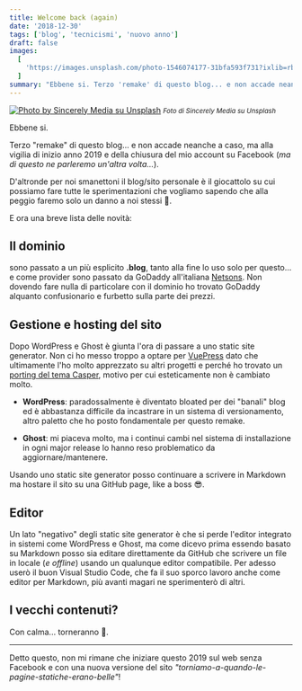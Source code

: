 ```yaml
---
title: Welcome back (again)
date: '2018-12-30'
tags: ['blog', 'tecnicismi', 'nuovo anno']
draft: false
images:
  [
    'https://images.unsplash.com/photo-1546074177-31bfa593f731?ixlib=rb-1.2.1&ixid=eyJhcHBfaWQiOjEyMDd9&auto=format&fit=crop&w=1200&q=80',
  ]
summary: "Ebbene si. Terzo 'remake' di questo blog... e non accade neanche a caso, ma alla vigilia di inizio anno 2019 e della chiusura del mio account su Facebook (ma di questo ne parleremo un'altra volta...)."
---
```


[![Photo by Sincerely Media su Unsplash](https://images.unsplash.com/photo-1546074177-31bfa593f731?ixlib=rb-1.2.1&ixid=eyJhcHBfaWQiOjEyMDd9&auto=format&fit=crop&w=2767&q=80)](https://unsplash.com/@sincerelymedia) <small>_Foto di Sincerely Media su Unsplash_</small>

Ebbene si.

Terzo "remake" di questo blog... e non accade neanche a caso, ma alla vigilia di inizio anno 2019 e della chiusura del mio account su Facebook (_ma di questo ne parleremo un'altra volta..._).

D'altronde per noi smanettoni il blog/sito personale è il giocattolo su cui possiamo fare tutte le sperimentazioni che vogliamo sapendo che alla peggio faremo solo un danno a noi stessi 🤣.

E ora una breve lista delle novità:

## Il dominio

sono passato a un più esplicito **.blog**, tanto alla fine lo uso solo per questo... e come provider sono passato da GoDaddy all'italiana [Netsons](https://www.netsons.com/). Non dovendo fare nulla di particolare con il dominio ho trovato GoDaddy alquanto confusionario e furbetto sulla parte dei prezzi.

## Gestione e hosting del sito

Dopo WordPress e Ghost è giunta l'ora di passare a uno static site generator. Non ci ho messo troppo a optare per [VuePress](https://vuepress.vuejs.org/) dato che ultimamente l'ho molto apprezzato su altri progetti e perché ho trovato un [porting del tema Casper](https://github.com/alexander-heimbuch/vuepress-theme-casper), motivo per cui esteticamente non è cambiato molto.

- **WordPress**: paradossalmente è diventato bloated per dei "banali" blog ed è abbastanza difficile da incastrare in un sistema di versionamento, altro paletto che ho posto fondamentale per questo remake.

- **Ghost**: mi piaceva molto, ma i continui cambi nel sistema di installazione in ogni major release lo hanno reso problematico da aggiornare/mantenere.

Usando uno static site generator posso continuare a scrivere in Markdown ma hostare il sito su una GitHub page, like a boss 😎.

## Editor

Un lato "negativo" degli static site generator è che si perde l'editor integrato in sistemi come WordPress e Ghost, ma come dicevo prima essendo basato su Markdown posso sia editare direttamente da GitHub che scrivere un file in locale (_e offline_) usando un qualunque editor compatibile. Per adesso userò il buon Visual Studio Code, che fa il suo sporco lavoro anche come editor per Markdown, più avanti magari ne sperimenterò di altri.

## I vecchi contenuti?

Con calma... torneranno 🤣.

---

Detto questo, non mi rimane che iniziare questo 2019 sul web senza Facebook e con una nuova versione del sito _"torniamo-a-quando-le-pagine-statiche-erano-belle"_!
